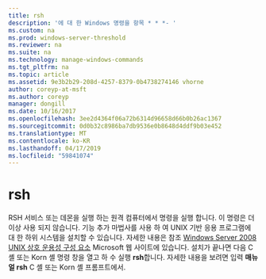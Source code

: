 ```yaml
---
title: rsh
description: '에 대 한 Windows 명령을 항목 * * *- '
ms.custom: na
ms.prod: windows-server-threshold
ms.reviewer: na
ms.suite: na
ms.technology: manage-windows-commands
ms.tgt_pltfrm: na
ms.topic: article
ms.assetid: 9e3b2b29-208d-4257-8379-0b4738274146 vhorne
author: coreyp-at-msft
ms.author: coreyp
manager: dongill
ms.date: 10/16/2017
ms.openlocfilehash: 3ee2d4364f06a72b6314d96658d66b0b26ac1367
ms.sourcegitcommit: 0d0b32c8986ba7db9536e0b8648d4ddf9b03e452
ms.translationtype: MT
ms.contentlocale: ko-KR
ms.lasthandoff: 04/17/2019
ms.locfileid: "59841074"
---
```

# <a name="rsh"></a>rsh



RSH 서비스 또는 데몬을 실행 하는 원격 컴퓨터에서 명령을 실행 합니다. 이 명령은 더 이상 사용 되지 않습니다. 기능 추가 마법사를 사용 하 여 UNIX 기반 응용 프로그램에 대 한 하위 시스템을 설치할 수 있습니다. 자세한 내용은 참조 [Windows Server 2008 UNIX 상호 운용성 구성 요소](https://go.microsoft.com/fwlink/?LinkId=191835) Microsoft 웹 사이트에 있습니다. 설치가 끝나면 다음 C 셸 또는 Korn 셸 명령 창을 열고 하 수 실행 **rsh**합니다. 자세한 내용을 보려면 입력 **매뉴얼 rsh** C 셸 또는 Korn 셸 프롬프트에서.